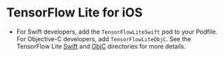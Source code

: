 # TensorFlow Lite for iOS
- For Swift developers, add the `TensorFlowLiteSwift` pod to your Podfile. For
  Objective-C developers, add `TensorFlowLiteObjC`. See the TensorFlow Lite
  [Swift](https://github.com/uve/tensorflow/tree/master/tensorflow/lite/experimental/swift)
  and
  [ObjC](https://github.com/uve/tensorflow/tree/master/tensorflow/lite/experimental/objc)
  directories for more details.
